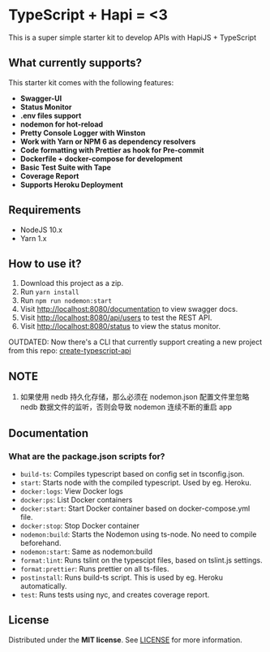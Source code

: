 # TypeScript + Hapi = <3

This is a super simple starter kit to develop APIs with HapiJS + TypeScript

## What currently supports? 

This starter kit comes with the following features: 

- **Swagger-UI** 
- **Status Monitor**
- **.env files support**
- **nodemon for hot-reload**
- **Pretty Console Logger with Winston** 
- **Work with Yarn or NPM 6 as dependency resolvers**
- **Code formatting with Prettier as hook for Pre-commit**
- **Dockerfile + docker-compose for development**
- **Basic Test Suite with Tape**
- **Coverage Report**
- **Supports Heroku Deployment**

## Requirements

* NodeJS 10.x
* Yarn 1.x

## How to use it? 

1. Download this project as a zip.
2. Run `yarn install`
3. Run `npm run nodemon:start`
4. Visit [http://localhost:8080/documentation](http://localhost:8080/documentation) to view swagger docs.
5. Visit [http://localhost:8080/api/users](http://localhost:8080/api/users) to test the REST API.
6. Visit [http://localhost:8080/status](http://localhost:8080/status) to view the status monitor.

OUTDATED: Now there's a CLI that currently support creating a new project from this repo: [create-typescript-api](https://github.com/BlackBoxVision/create-typescript-api)


## NOTE

1. 如果使用 nedb 持久化存储，那么必须在 nodemon.json 配置文件里忽略 nedb 数据文件的监听，否则会导致 nodemon 连续不断的重启 app

## Documentation

### What are the package.json scripts for?

* `build-ts`: Compiles typescript based on config set in tsconfig.json.
* `start`: Starts node with the compiled typescript. Used by eg. Heroku.
* `docker:logs`: View Docker logs
* `docker:ps`: List Docker containers
* `docker:start`: Start Docker container based on docker-compose.yml file.
* `docker:stop`: Stop Docker container
* `nodemon:build`: Starts the Nodemon using ts-node. No need to compile beforehand.
* `nodemon:start`: Same as nodemon:build
* `format:lint`: Runs tslint on the typescipt files, based on tslint.js settings.
* `format:prettier`: Runs prettier on all ts-files.
* `postinstall`: Runs build-ts script. This is used by eg. Heroku automatically.
* `test`: Runs tests using nyc, and creates coverage report.


## License
Distributed under the **MIT license**. See [LICENSE](https://github.com/BlackBoxVision/typescript-hapi-starter/blob/master/LICENSE) for more information.
